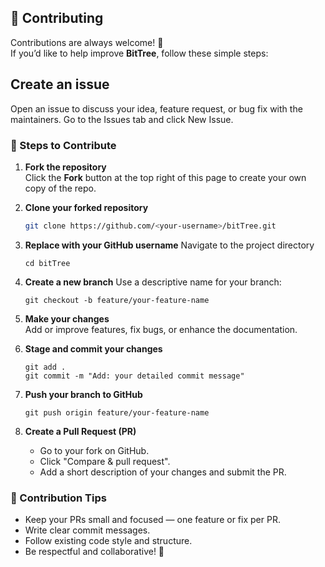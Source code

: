 ## 🤝 Contributing

Contributions are always welcome! 🎉  
If you’d like to help improve **BitTree**, follow these simple steps:

## Create an issue 
Open an issue to discuss your idea, feature request, or bug fix with the maintainers.
Go to the Issues tab
 and click New Issue.

### 🧾 Steps to Contribute

1. **Fork the repository**  
   Click the **Fork** button at the top right of this page to create your own copy of the repo.

2. **Clone your forked repository**  
   ```bash
   git clone https://github.com/<your-username>/bitTree.git
   ```
3. **Replace <your-username> with your GitHub username**
   Navigate to the project directory
   ```
   cd bitTree
   ```
4. **Create a new branch**
   Use a descriptive name for your branch:
    ```
    git checkout -b feature/your-feature-name
    ```

5. **Make your changes**  
Add or improve features, fix bugs, or enhance the documentation.

   
6. **Stage and commit your changes**
    ```
    git add .
    git commit -m "Add: your detailed commit message"
    ```

7. **Push your branch to GitHub**
    ```
    git push origin feature/your-feature-name
    ```
8. **Create a Pull Request (PR)**

      - Go to your fork on GitHub.
      - Click "Compare & pull request".
      - Add a short description of your changes and submit the PR.
  
### 🧠 Contribution Tips
  
  - Keep your PRs small and focused — one feature or fix per PR.
  - Write clear commit messages.
  - Follow existing code style and structure.
  - Be respectful and collaborative! 🤗
